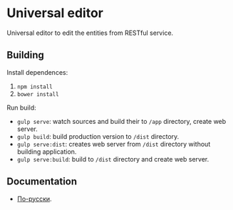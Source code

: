 # Universal editor

Universal editor to edit the entities from RESTful service.

## Building

Install dependences:

1. `npm install`
1. `bower install`

Run build:

* `gulp serve`: watch sources and build their to `/app` directory, create web server.
* `gulp build`: build production version to `/dist` directory.
* `gulp serve:dist`: creates web server from `/dist` directory without building application.
* `gulp serve:build`: build to `/dist` directory and create web server.

## Documentation

* [По-русски](docs/ru/README.md).
